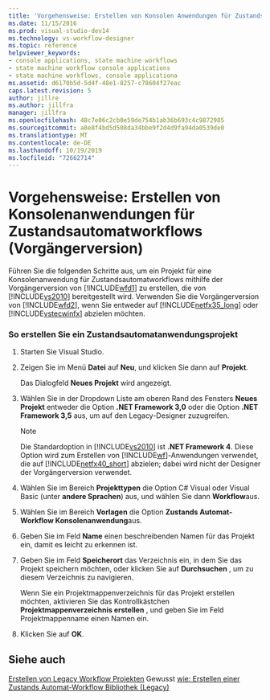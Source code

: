 ```yaml
---
title: 'Vorgehensweise: Erstellen von Konsolen Anwendungen für Zustandsautomatworkflows (Legacy) | Microsoft-Dokumentation'
ms.date: 11/15/2016
ms.prod: visual-studio-dev14
ms.technology: vs-workflow-designer
ms.topic: reference
helpviewer_keywords:
- console applications, state machine workflows
- state machine workflow console applications
- state machine workflows, console applicationa
ms.assetid: d6170b5d-5d4f-48e1-8257-c78604f27eac
caps.latest.revision: 5
author: jillre
ms.author: jillfra
manager: jillfra
ms.openlocfilehash: 48c7e06c2cb0e59de754b1ab36b693c4c9872985
ms.sourcegitcommit: a8e8f4bd5d508da34bbe9f2d4d9fa94da0539de0
ms.translationtype: MT
ms.contentlocale: de-DE
ms.lasthandoff: 10/19/2019
ms.locfileid: "72662714"
---
```

# <a name="how-to-create-state-machine-workflow-console-applications-legacy"></a>Vorgehensweise: Erstellen von Konsolenanwendungen für Zustandsautomatworkflows (Vorgängerversion)
Führen Sie die folgenden Schritte aus, um ein Projekt für eine Konsolenanwendung für Zustandsautomatworkflows mithilfe der Vorgängerversion von [!INCLUDE[wfd1](../includes/wfd1-md.md)] zu erstellen, die von [!INCLUDE[vs2010](../includes/vs2010-md.md)] bereitgestellt wird. Verwenden Sie die Vorgängerversion von [!INCLUDE[wfd2](../includes/wfd2-md.md)], wenn Sie entweder auf [!INCLUDE[netfx35_long](../includes/netfx35-long-md.md)] oder [!INCLUDE[vstecwinfx](../includes/vstecwinfx-md.md)] abzielen möchten.

### <a name="to-create-a-state-machine-application-project"></a>So erstellen Sie ein Zustandsautomatanwendungsprojekt

1. Starten Sie Visual Studio.

2. Zeigen Sie im Menü **Datei** auf **Neu**, und klicken Sie dann auf **Projekt**.

     Das Dialogfeld **Neues Projekt** wird angezeigt.

3. Wählen Sie in der Dropdown Liste am oberen Rand des Fensters **Neues Projekt** entweder die Option **.NET Framework 3,0** oder die Option **.NET Framework 3,5** aus, um auf den Legacy-Designer zuzugreifen.

    > [!NOTE]
    > Die Standardoption in [!INCLUDE[vs2010](../includes/vs2010-md.md)] ist **.NET Framework 4**. Diese Option wird zum Erstellen von [!INCLUDE[wf](../includes/wf-md.md)]-Anwendungen verwendet, die auf [!INCLUDE[netfx40_short](../includes/netfx40-short-md.md)] abzielen; dabei wird nicht der Designer der Vorgängerversion verwendet.

4. Wählen Sie im Bereich **Projekttypen** die Option C# Visual oder Visual Basic (unter **andere Sprachen**) aus, und wählen Sie dann **Workflow**aus.

5. Wählen Sie im Bereich **Vorlagen** die Option **Zustands Automat-Workflow Konsolenanwendung**aus.

6. Geben Sie im Feld **Name** einen beschreibenden Namen für das Projekt ein, damit es leicht zu erkennen ist.

7. Geben Sie im Feld **Speicherort** das Verzeichnis ein, in dem Sie das Projekt speichern möchten, oder klicken Sie auf **Durchsuchen** , um zu diesem Verzeichnis zu navigieren.

     Wenn Sie ein Projektmappenverzeichnis für das Projekt erstellen möchten, aktivieren Sie das Kontrollkästchen **Projektmappenverzeichnis erstellen** , und geben Sie im Feld Projektmappenname einen Namen ein.

8. Klicken Sie auf **OK**.

## <a name="see-also"></a>Siehe auch
 [Erstellen von Legacy Workflow Projekten](../workflow-designer/creating-legacy-workflow-projects.md) Gewusst [wie: Erstellen einer Zustands Automat-Workflow Bibliothek (Legacy)](../workflow-designer/how-to-create-a-state-machine-workflow-library-legacy.md)